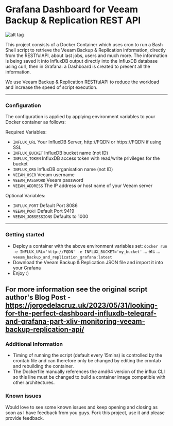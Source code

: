 Grafana Dashboard for Veeam Backup & Replication REST API
===================

![alt tag](https://jorgedelacruz.uk/wp-content/uploads/2023/05/grafana-veeam-api-001-1.jpg)

This project consists of a Docker Container which uses cron to run a Bash Shell script to retrieve the Veeam Backup & Replication information, directly from the RESTfulAPI, about last jobs, users and much more. The information is being saved it into InfluxDB output directly into the InfluxDB database using curl, then in Grafana: a Dashboard is created to present all the information.

We use Veeam Backup & Replication RESTfulAPI to reduce the workload and increase the speed of script execution. 

----------

### Configuration
The configuration is applied by applying environment variables to your Docker container as follows:

Required Variables:
- `INFLUX_URL` Your InfluxDB Server, http://FQDN or https://FQDN if using SSL
- `INFLUX_BUCKET` InfluxDB bucket name (not ID)
- `INFLUX_TOKEN` InfluxDB access token with read/write privileges for the bucket
- `INFLUX_ORG` InfluxDB organisation name (not ID)
- `VEEAM_USER` Veeam username
- `VEEAM_PASSWORD` Veeam password
- `VEEAM_ADDRESS` The IP address or host name of your Veeam server

Optional Variables:
- `INFLUX_PORT` Default Port 8086
- `VEEAM_PORT` Default Port 9419
- `VEEAM_JOBSESSIONS` Defaults to 1000

----------

### Getting started

* Deploy a container with the above environment variables set:
`docker run -e INFLUX_URL='http://FQDN' -e INFLUX_BUCKET='my_bucket'` ... etc ... `veeam_backup_and_replication_grafana:latest`
* Download the Veeam Backup & Replication JSON file and import it into your Grafana
* Enjoy :)

For more information see the original script author's Blog Post - https://jorgedelacruz.uk/2023/05/31/looking-for-the-perfect-dashboard-influxdb-telegraf-and-grafana-part-xliv-monitoring-veeam-backup-replication-api/
----------

### Additional Information
* Timing of running the script (default every 15mins) is controlled by the crontab file and can therefore only be changed by editing the crontab and rebuilding the container.
* The Dockerfile manually references the amd64 version of the influx CLI so this line must be changed to build a container image compatible with other architectures.

### Known issues 
Would love to see some known issues and keep opening and closing as soon as I have feedback from you guys. Fork this project, use it and please provide feedback.